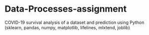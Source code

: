 # Data-Processes-assignment
COVID-19 survival analysis of a dataset and prediction using Python (sklearn, pandas, numpy, matplotlib, lifelines, mlxtend, joblib)
